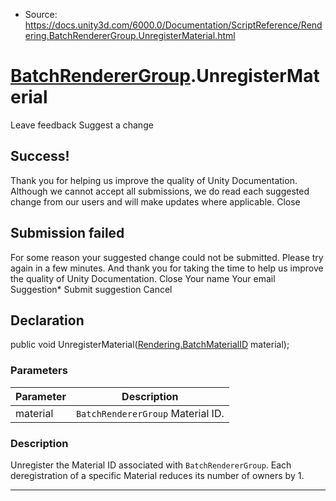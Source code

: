* Source: https://docs.unity3d.com/6000.0/Documentation/ScriptReference/Rendering.BatchRendererGroup.UnregisterMaterial.html

#  [BatchRendererGroup](https://docs.unity3d.com/6000.0/Documentation/ScriptReference/Rendering.BatchRendererGroup.html).UnregisterMaterial
Leave feedback
Suggest a change
## Success!
Thank you for helping us improve the quality of Unity Documentation. Although we cannot accept all submissions, we do read each suggested change from our users and will make updates where applicable.
Close
## Submission failed
For some reason your suggested change could not be submitted. Please <a>try again</a> in a few minutes. And thank you for taking the time to help us improve the quality of Unity Documentation.
Close
Your name Your email Suggestion* Submit suggestion
Cancel
## Declaration
public void UnregisterMaterial([Rendering.BatchMaterialID](https://docs.unity3d.com/6000.0/Documentation/ScriptReference/Rendering.BatchMaterialID.html) material); 
### Parameters
Parameter | Description  
---|---  
material |  `BatchRendererGroup` Material ID.  
### Description
Unregister the Material ID associated with `BatchRendererGroup`. Each deregistration of a specific Material reduces its number of owners by 1.
* * *
